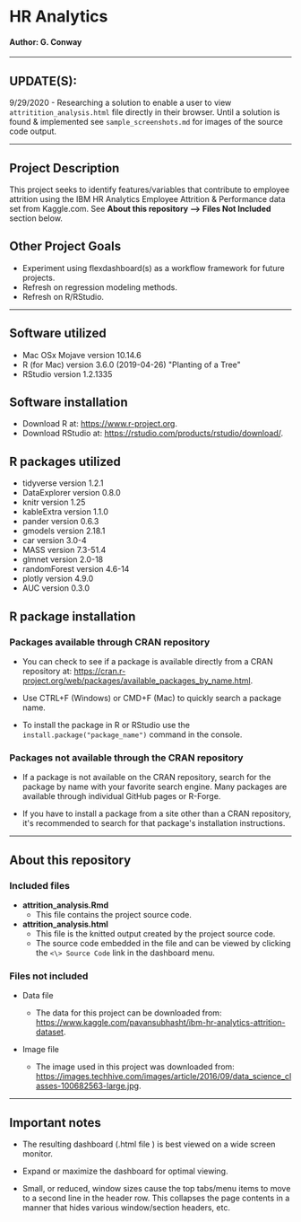 # HR Analytics  
#### Author: G. Conway  

<hr>

## UPDATE(S):

9/29/2020 - Researching a solution to enable a user to view `attritition_analysis.html` file directly in their browser. Until a solution is found & implemented see `sample_screenshots.md` for images of the source code output.

<hr>

## Project Description  

This project seeks to identify features/variables that contribute to employee attrition using the IBM HR Analytics Employee Attrition & Performance data set from Kaggle.com. See **About this repository --> Files Not Included** section below.

## Other Project Goals

* Experiment using flexdashboard(s) as a workflow framework for future projects.  
* Refresh on regression modeling methods.
* Refresh on R/RStudio. 

<hr>

## Software utilized

* Mac OSx Mojave version 10.14.6
* R (for Mac) version 3.6.0 (2019-04-26) "Planting of a Tree"
* RStudio version 1.2.1335

## Software installation

* Download R at:  https://www.r-project.org.
* Download RStudio at:  https://rstudio.com/products/rstudio/download/.

## R packages utilized

* tidyverse version 1.2.1
* DataExplorer version 0.8.0
* knitr version 1.25
* kableExtra version 1.1.0
* pander version 0.6.3
* gmodels version 2.18.1
* car version 3.0-4
* MASS version 7.3-51.4
* glmnet version 2.0-18
* randomForest version 4.6-14
* plotly version 4.9.0
* AUC version 0.3.0

## R package installation

### Packages available through CRAN repository

* You can check to see if a package is available directly from a CRAN repository at:  https://cran.r-project.org/web/packages/available_packages_by_name.html.  

* Use CTRL+F (Windows) or CMD+F (Mac) to quickly search a package name.

* To install the package in R or RStudio use the `install.package("package_name")` command in the console.

### Packages not available through the CRAN repository  

* If a package is not available on the CRAN repository, search for the package by name with your favorite search engine. Many packages are available through individual GitHub pages or R-Forge. 

* If you have to install a package from a site other than a CRAN repository, it's recommended to search for that package's installation instructions. 

<hr>

## About this repository

### Included files

* **attrition_analysis.Rmd**  
    - This file contains the project source code.  
* **attrition_analysis.html**  
    - This file is the knitted output created by the project source code.
    - The source code embedded in the file and can be viewed by clicking the `<\> Source Code` link in the dashboard menu.  

### Files not included  

* Data file 
    - The data for this project can be downloaded from:  https://www.kaggle.com/pavansubhasht/ibm-hr-analytics-attrition-dataset.  

* Image file
    - The image used in this project was downloaded from:  https://images.techhive.com/images/article/2016/09/data_science_classes-100682563-large.jpg.  

<hr>

## Important notes

* The resulting dashboard (.html file ) is best viewed on a wide screen monitor.  

* Expand or maximize the dashboard for optimal viewing.  

* Small, or reduced, window sizes cause the top tabs/menu items to move to a second line in the header row. This collapses the page contents in a manner that hides various window/section headers, etc.